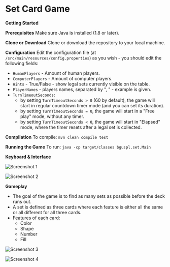 # Set Card Game
 
**Getting Started**

**Prerequisites**
Make sure Java is installed (1.8 or later).

**Clone or Download**
Clone or download the repository to your local machine.

**Configuration**
Edit the configuration file (at `/src/main/resources/config.properties`) as you wish - you should edit the following fields:

- `HumanPlayers` - Amount of human players.
- `ComputerPlayers` - Amount of computer players.
- `Hints` - True/False - show legal sets currently visible on the table.
- `PlayerNames` - players names, separated by ", " - example is given.
- `TurnTimeoutSeconds`:
  - by setting `TurnTimeoutSeconds > 0` (60 by default), the game will start in regular countdown timer mode (and you can set its duration).
  - by setting `TurnTimeoutSeconds = 0`, the game will start in a "Free play" mode, without any timer.
  - by setting `TurnTimeoutSeconds < 0`, the game will start in "Elapsed" mode, where the timer resets after a legal set is collected.

**Compilation**
To compile: `mvn clean compile test`

**Running the Game**
To run: `java -cp target/classes bguspl.set.Main`

**Keyboard & Interface**

![Screenshot 1](https://user-images.githubusercontent.com/109943831/218310054-1a63cc6f-a86d-478e-be11-0a45419e7c8c.png)

![Screenshot 2](https://user-images.githubusercontent.com/109943831/218310096-55f31b0c-98f0-4e32-b991-725de975c1db.png)

**Gameplay**

- The goal of the game is to find as many sets as possible before the deck runs out.
- A set is defined as three cards where each feature is either all the same or all different for all three cards.
- Features of each card:
  - Color
  - Shape
  - Number
  - Fill

![Screenshot 3](https://user-images.githubusercontent.com/109943831/218310141-3e4f902f-acb1-4453-9b8a-fa2275e2c849.png)

![Screenshot 4](https://user-images.githubusercontent.com/109943831/218310141-3e4f902f-acb1-4453-9b8a-fa2275e2c849.png)
